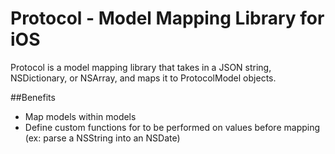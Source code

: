 # Protocol - Model Mapping Library for iOS
Protocol is a model mapping library that takes in a JSON string, NSDictionary, or NSArray, and maps it to ProtocolModel objects.

##Benefits
- Map models within models
- Define custom functions for to be performed on values before mapping (ex: parse a NSString into an NSDate)



